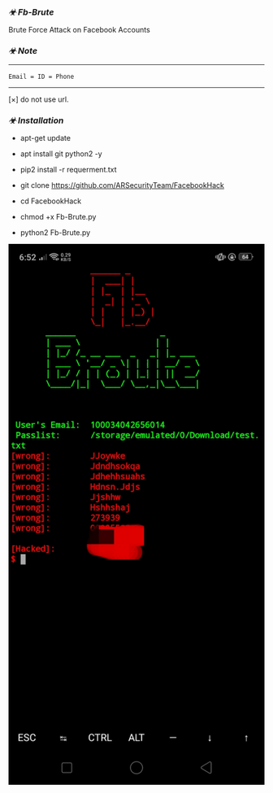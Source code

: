 ### _☣ Fb-Brute_

Brute Force Attack on Facebook Accounts

### _☣ Note_
_______________________________
    Email = ID = Phone
_______________________________
[×] do not use url.

### _☣ Installation_

* apt-get update

* apt install git python2 -y

* pip2 install -r requerment.txt

* git clone https://github.com/ARSecurityTeam/FacebookHack

* cd FacebookHack

* chmod +x Fb-Brute.py

* python2 Fb-Brute.py

 <h><img src="https://github.com/ARSecurityTeam/FacebookHack/blob/master/IMG_20200824_185239.jpg" width="600px" size="780"> </h></img>
